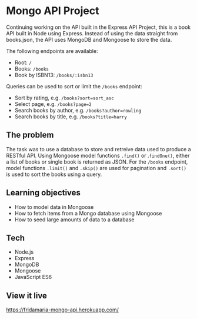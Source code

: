 # Mongo API Project

Continuing working on the API built in the Express API Project, this is a book API built in Node using Express. Instead of using the data straight from books.json, the API uses MongoDB and Mongoose to store the data.

The following endpoints are available:
- Root: `/`
- Books: `/books`
- Book by ISBN13: `/books/:isbn13`

Queries can be used to sort or limit the `/books` endpoint:
- Sort by rating, e.g. `/books?sort=sort_asc`
- Select page, e.g. `/books?page=2`
- Search books by author, e.g. `/books?author=rowling`
- Search books by title, e.g. `/books?title=harry`

## The problem

The task was to use a database to store and retreive data used to produce a RESTful API. Using Mongoose model functions `.find()` or .`findOne()`, either a list of books or single book is returned as JSON. For the `/books` endpoint, model functions `.limit()` and `.skip()` are used for pagination and `.sort()` is used to sort the books using a query.

## Learning objectives

- How to model data in Mongoose
- How to fetch items from a Mongo database using Mongoose
- How to seed large amounts of data to a database

## Tech

- Node.js
- Express
- MongoDB
- Mongoose
- JavaScript ES6

## View it live

https://fridamaria-mongo-api.herokuapp.com/
